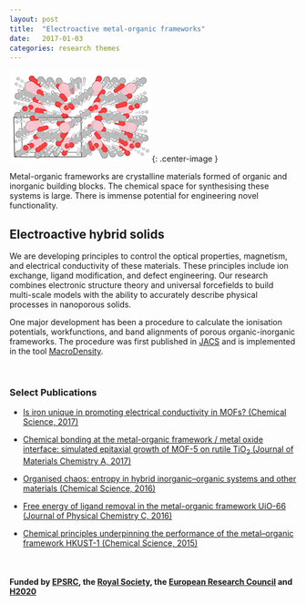 ```yaml
---
layout: post
title:  "Electroactive metal-organic frameworks"
date:   2017-01-03
categories: research themes
---
```


![](/gifs/mof.gif){: .center-image }


Metal-organic frameworks are crystalline materials formed of organic and inorganic building blocks. 
The chemical space for synthesising these systems is large. There is immense potential for engineering novel
functionality.

## Electroactive hybrid solids 
We are developing principles to control the optical properties, magnetism, and electrical conductivity of these materials. 
These principles include ion exchange, ligand modification, and defect engineering.
Our research combines electronic structure theory and universal forcefields to build multi-scale models with the ability to accurately describe physical processes in nanoporous solids. 

One major development has been a procedure to calculate the ionisation potentials, workfunctions, and band alignments of porous organic-inorganic frameworks. The procedure was first published in [JACS](http://pubs.acs.org/doi/abs/10.1021/ja4110073) and is implemented in the tool [MacroDensity](https://github.com/WMD-group/MacroDensity).

<br>

### Select Publications

- [Is iron unique in promoting electrical conductivity in MOFs? (Chemical Science, 2017)](http://pubs.rsc.org/en/content/articlelanding/2017/sc/c7sc00647k)

- [Chemical bonding at the metal-organic framework / metal oxide interface: simulated epitaxial growth of MOF-5 on rutile TiO<sub>2</sub> (Journal of Materials Chemistry A, 2017)](http://pubs.rsc.org/en/content/articlelanding/2017/ta/c7ta00356k#!divAbstract)

- [Organised chaos: entropy in hybrid inorganic–organic systems and other materials (Chemical Science, 2016)](http://pubs.rsc.org/en/content/articlelanding/2016/sc/c6sc02199a)

- [Free energy of ligand removal in the metal-organic framework UiO-66 (Journal of Physical Chemistry C, 2016)](http://pubs.acs.org/doi/abs/10.1021/acs.jpcc.6b01659)

- [Chemical principles underpinning the performance of the metal–organic framework HKUST-1 (Chemical Science, 2015)](http://dx.doi.org/10.1039/c5sc01489a)


<br>

#### Funded by [EPSRC](http://gow.epsrc.ac.uk/NGBOViewPerson.aspx?PersonId=-250227), the [Royal Society](https://royalsociety.org/grants-schemes-awards/grants/university-research/), the [European Research Council](https://erc.europa.eu/) and [H2020](https://ec.europa.eu/programmes/horizon2020/)
